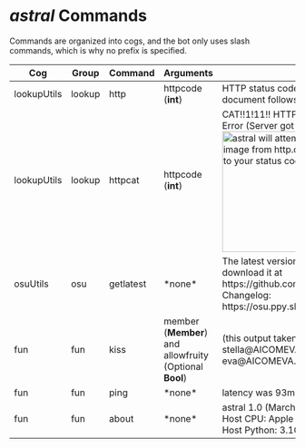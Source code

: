 <!-- https://www.tablesgenerator.com/html_tables -->
# *astral* Commands
Commands are organized into cogs, and the bot only uses slash commands, which is why no prefix is specified.

</style>
<table class="tg">
<thead>
  <tr>
    <th class="tg-0pky">Cog</th>
    <th class="tg-0pky">Group</th>
    <th class="tg-0pky">Command</th>
    <th class="tg-0pky">Arguments</th>
    <th class="tg-0pky">Example Output</th>
    <th class="tg-0pky">Notes</th>
  </tr>
</thead>
<tbody>
  <tr>
    <td class="tg-0pky">lookupUtils</td>
    <td class="tg-0pky">lookup</td>
    <td class="tg-0pky">http</td>
    <td class="tg-0pky">httpcode (<span style="font-weight:bold">int</span>)</td>
    <td class="tg-0pky">HTTP status code 200: OK (Request fulfilled, document follows)</td>
    <td class="tg-0pky"></td>
  </tr>
  <tr>
    <td class="tg-0pky">lookupUtils</td>
    <td class="tg-0pky">lookup</td>
    <td class="tg-0pky">httpcat</td>
    <td class="tg-0pky">httpcode (<span style="font-weight:bold">int</span>)</td>
    <td class="tg-0pky">CAT!!1!11!! HTTP status code 500: Internal Server Error (Server got itself into trouble)<br><img src="https://http.cat/500.jpg" alt="astral will attempt to embed an image from http.cat corresponding to your status code" width="285" height="213"></td>
    <td class="tg-0pky">astral will attempt to embed an image from http.cat corresponding to your status code</td>
  </tr>
  <tr>
    <td class="tg-0pky">osuUtils</td>
    <td class="tg-0pky">osu</td>
    <td class="tg-0pky">getlatest</td>
    <td class="tg-0pky">*none*</td>
    <td class="tg-0pky">The latest version of osu!lazer is 2023.301.0, you can download it at https://github.com/ppy/osu/releases/tag/2023.301.0.<br>Changelog: https://osu.ppy.sh/home/changelog/lazer/2023.301.0</td>
    <td class="tg-0pky"></td>
  </tr>
  <tr>
    <td class="tg-0pky">fun</td>
    <td class="tg-0pky">fun</td>
    <td class="tg-0pky">kiss</td>
    <td class="tg-0pky">member (<span style="font-weight:bold">Member</span>) and allowfruity (Optional <span style="font-weight:bold">Bool</span>)</td>
    <td class="tg-0pky">(this output taken with allowfruity set to False): stella@AICOMEVA.local, you kiss eva@AICOMEVA.local.</td>
    <td class="tg-0pky"></td>
  </tr>
  <tr>
    <td class="tg-0pky">fun</td>
    <td class="tg-0pky">fun</td>
    <td class="tg-0pky">ping</td>
    <td class="tg-0pky">*none*</td>
    <td class="tg-0pky">latency was 93ms, have a stellar day</td>
    <td class="tg-0pky"></td>
  </tr>
  <tr>
    <td class="tg-0pky">fun</td>
    <td class="tg-0pky">fun</td>
    <td class="tg-0pky">about</td>
    <td class="tg-0pky">*none*</td>
    <td class="tg-0pky">astral 1.0 (March 3 2023)<br>Host CPU: Apple M1 Max (ARM_8)<br>Host Python: 3.10.6.final.0 (64 bit)</td>
    <td class="tg-0pky"></td>
  </tr>
</tbody>
</table>
